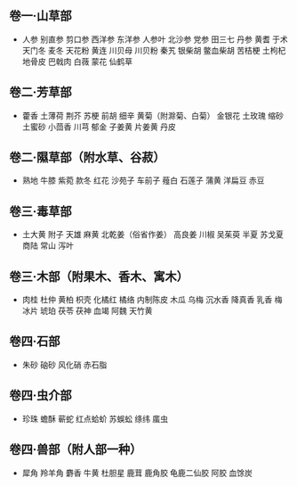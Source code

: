 ## 卷一·山草部
- 人参 别直参 剪口参 西洋参 东洋参 人参叶 北沙参 党参 田三七 丹参 黄耆 于术 天门冬 麦冬 天花粉 黄连 川贝母 川贝粉 秦艽 银柴胡 鳖血柴胡 苦桔梗 土枸杞 地骨皮 巴戟肉 白薇 蒙花 仙鹤草
## 卷二·芳草部
- 藿香 土薄荷 荆芥 苏梗 前胡 细辛 黄菊（附滁菊、白菊） 金银花 土玫瑰 缩砂 土蜜砂 小茴香 川芎 郁金 子姜黄 片姜黄 丹皮
## 卷二·隰草部（附水草、谷菽）
- 熟地 牛膝 紫菀 款冬 红花 沙苑子 车前子 薤白 石莲子 蒲黄 洋扁豆 赤豆
## 卷三·毒草部
- 土大黄 附子 天雄 麻黄 北乾姜（俗省作姜） 高良姜 川椒 吴茱萸 半夏 苏戈夏 商陆 常山 泻叶
## 卷三·木部（附果木、香木、寓木）
- 肉桂 杜仲 黄柏 枳壳 化橘红 橘络 内制陈皮 木瓜 乌梅 沉水香 降真香 乳香 梅冰片 琥珀 茯苓 茯神 血竭 阿魏 天竹黄
## 卷四·石部
- 朱砂 硇砂 风化硝 赤石脂
## 卷四·虫介部
- 珍珠 蟾酥 蕲蛇 红点蛤蚧 苏蜈蚣 绦纬 䗪虫
## 卷四·兽部（附人部一种）
- 犀角 羚羊角 麝香 牛黄 杜胆星 鹿茸 鹿角胶 龟鹿二仙胶 阿胶 血馀炭